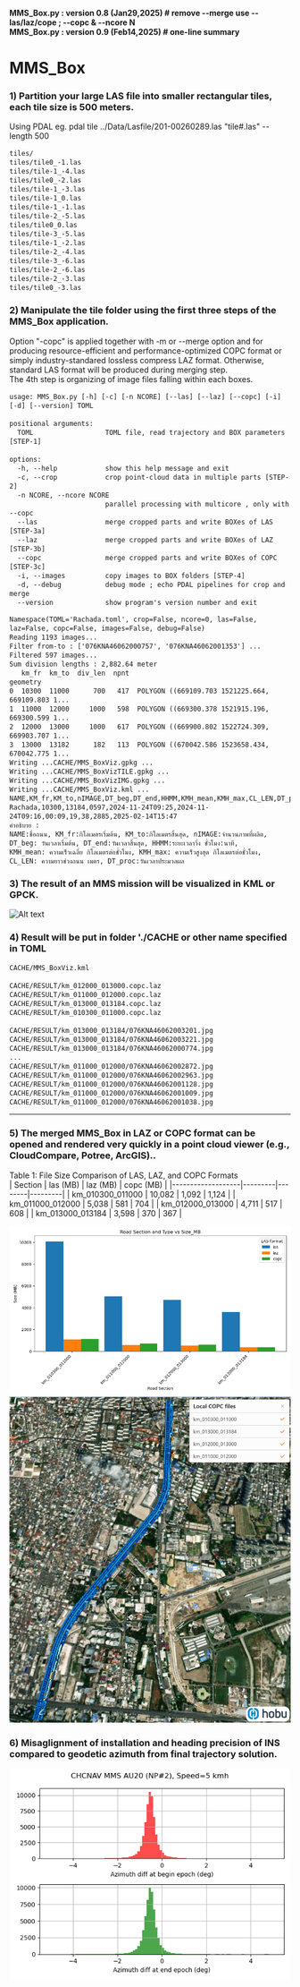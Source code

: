 **MMS_Box.py : version 0.8 (Jan29,2025) # remove --merge use --las/laz/cope ; --copc & --ncore N**  
**MMS_Box.py : version 0.9 (Feb14,2025) # one-line summary**  

# MMS_Box 

###  1) Partition your large LAS file into smaller rectangular tiles, each tile size is 500 meters.
   Using PDAL eg. pdal tile ../Data/Lasfile/201-00260289.las   "tile#.las" --length 500  

```
tiles/
tiles/tile0_-1.las
tiles/tile-1_-4.las
tiles/tile0_-2.las
tiles/tile-1_-3.las
tiles/tile-1_0.las
tiles/tile-1_-1.las
tiles/tile-2_-5.las
tiles/tile0_0.las
tiles/tile-3_-5.las
tiles/tile-1_-2.las
tiles/tile-2_-4.las
tiles/tile-3_-6.las
tiles/tile-2_-6.las
tiles/tile-2_-3.las
tiles/tile0_-3.las
```

### 2) Manipulate the tile folder using the first three steps of the MMS_Box application.
   Option "-copc" is applied together with -m or --merge option and for
   producing resource-efficient and performance-optimized COPC format or
   simply industry-standared lossless compress LAZ format.
   Otherwise, standard LAS format will be produced during merging step.   
   The 4th step is organizing of image files falling within each boxes.  

```
usage: MMS_Box.py [-h] [-c] [-n NCORE] [--las] [--laz] [--copc] [-i] [-d] [--version] TOML

positional arguments:
  TOML                  TOML file, read trajectory and BOX parameters [STEP-1]

options:
  -h, --help            show this help message and exit
  -c, --crop            crop point-cloud data in multiple parts [STEP-2]
  -n NCORE, --ncore NCORE
                        parallel processing with multicore , only with --copc
  --las                 merge cropped parts and write BOXes of LAS [STEP-3a]
  --laz                 merge cropped parts and write BOXes of LAZ [STEP-3b]
  --copc                merge cropped parts and write BOXes of COPC [STEP-3c]
  -i, --images          copy images to BOX folders [STEP-4]
  -d, --debug           debug mode ; echo PDAL pipelines for crop and merge
  --version             show program's version number and exit
```

```
Namespace(TOML='Rachada.toml', crop=False, ncore=0, las=False, laz=False, copc=False, images=False, debug=False)
Reading 1193 images...
Filter from-to : ['076KNA46062000757', '076KNA46062001353'] ...
Filtered 597 images...
Sum division lengths : 2,882.64 meter
   km_fr  km_to  div_len  npnt                                           geometry
0  10300  11000      700   417  POLYGON ((669109.703 1521225.664, 669109.803 1...
1  11000  12000     1000   598  POLYGON ((669300.378 1521915.196, 669300.599 1...
2  12000  13000     1000   617  POLYGON ((669900.802 1522724.309, 669903.707 1...
3  13000  13182      182   113  POLYGON ((670042.586 1523658.434, 670042.775 1...
Writing ...CACHE/MMS_BoxViz.gpkg ...
Writing ...CACHE/MMS_BoxVizTILE.gpkg ...
Writing ...CACHE/MMS_BoxVizIMG.gpkg ...
Writing ...CACHE/MMS_BoxViz.kml ...
NAME,KM_fr,KM_to,nIMAGE,DT_beg,DT_end,HHMM,KMH_mean,KMH_max,CL_LEN,DT_proc
Rachada,10300,13184,0597,2024-11-24T09:25,2024-11-24T09:16,00:09,19,38,2885,2025-02-14T15:47
คำอธิบาย :
NAME:ชื่อถนน, KM_fr:กิโลเมตรเริ่มต้น, KM_to:กิโลเมตรสิ้นสุด, nIMAGE:จำนวนภาพที่ผลิต,
DT_beg: วันเวลาเริ่มต้น, DT_end:วันเวลาสิ้นสุด, HHMM:ระยะเวลาวิ่ง ชั่วโมง:นาที, 
KMH_mean: ความเร็วเฉลี่ย กิโลเมตรต่อชั่วโมง, KMH_max: ความเร็วสูงสุด กิโลเมตรต่อชั่วโมง, 
CL_LEN: ความยาวช่วงถนน เมตร, DT_proc:วันเวลาประมวลผล  
```


### 3) The result of an MMS mission will be visualized in KML or GPCK.
![Alt text](https://github.com/phisan-chula/MMS_Box/blob/main/MMS_Box_Concept.png)
  
### 4) Result will be put in folder './CACHE or other name specified in TOML

```
CACHE/MMS_BoxViz.kml

CACHE/RESULT/km_012000_013000.copc.laz
CACHE/RESULT/km_011000_012000.copc.laz
CACHE/RESULT/km_013000_013184.copc.laz
CACHE/RESULT/km_010300_011000.copc.laz

CACHE/RESULT/km_013000_013184/076KNA46062003201.jpg
CACHE/RESULT/km_013000_013184/076KNA46062003221.jpg
CACHE/RESULT/km_013000_013184/076KNA46062000774.jpg
...
CACHE/RESULT/km_011000_012000/076KNA46062002872.jpg
CACHE/RESULT/km_011000_012000/076KNA46062002963.jpg
CACHE/RESULT/km_011000_012000/076KNA46062001128.jpg
CACHE/RESULT/km_011000_012000/076KNA46062001009.jpg
CACHE/RESULT/km_011000_012000/076KNA46062001038.jpg
```

---

### 5) The merged MMS_Box in LAZ or COPC format can be opened and rendered very quickly in a point cloud viewer (e.g., CloudCompare, Potree, ArcGIS)..

Table 1: File Size Comparison of LAS, LAZ, and COPC Formats  
| Section           | las (MB) | laz (MB) | copc (MB) |
|-------------------|---------|--------|---------|
| km_010300_011000 | 10,082  | 1,092  | 1,124   |
| km_011000_012000 | 5,038   | 581    | 704     |
| km_012000_013000 | 4,711   | 517    | 608     |
| km_013000_013184 | 3,598   | 370    | 367     |


![Alt text](https://github.com/phisan-chula/MMS_Box/blob/main/LASType_SizeMB.png)
![Alt text](https://github.com/phisan-chula/MMS_Box/blob/main/MMS_Box_COPCViewer.png)

### 6) Misaglignment of installation and heading precision of INS compared to geodetic azimuth  from final trajectory solution.
![Alt text](https://github.com/phisan-chula/MMS_Box/blob/main/CHC_AU20_Misalignment.png)

